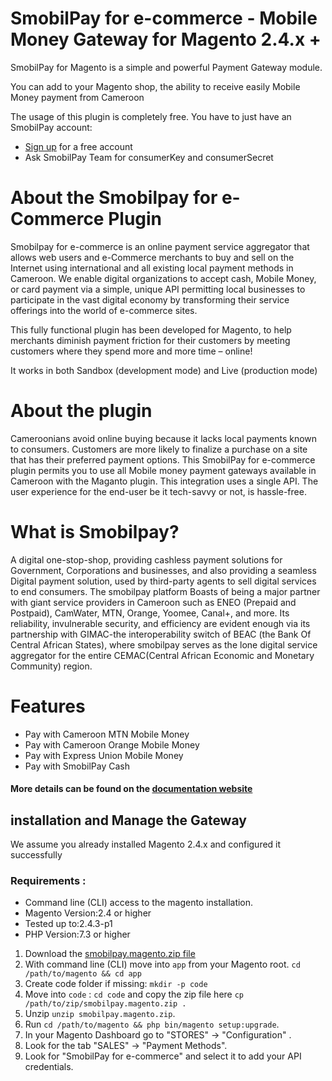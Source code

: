 # SmobilPay for e-commerce - Mobile Money Gateway for Magento 2.4.x +

SmobilPay for Magento is a simple and powerful Payment Gateway module.

You can add to your Magento shop, the ability to receive easily Mobile Money payment from Cameroon


The usage of this plugin is completely free. You have to just have an SmobilPay account:
* [Sign up](https://enkap.cm/) for a free account
* Ask SmobilPay Team for consumerKey and consumerSecret

# About the Smobilpay for e-Commerce Plugin
Smobilpay for e-commerce is an online payment service aggregator that allows web users and e-Commerce merchants to buy and sell on the Internet using international and all existing local payment methods in Cameroon.
We enable digital organizations to accept cash, Mobile Money, or card payment via a simple, unique API permitting local businesses to participate in the vast digital economy by transforming their service offerings into the world of e-commerce sites.

This fully functional plugin has been developed for Magento, to help merchants diminish payment friction for their customers by meeting customers where they spend more and more time – online!

It works in both Sandbox (development mode) and Live (production mode)

# About the plugin
Cameroonians avoid online buying because it lacks local payments known to consumers.
Customers are more likely to finalize a purchase on a site that has their preferred payment options. This SmobilPay for e-commerce plugin permits you to use all Mobile money payment gateways available in Cameroon with the Maganto plugin. This integration uses a single API. The user experience for the end-user be it tech-savvy or not, is hassle-free.

# What is Smobilpay?
A digital one-stop-shop, providing cashless payment solutions for Government, Corporations and businesses, and also providing a seamless Digital payment solution, used by third-party agents to sell digital services to end consumers.
The smobilpay platform Boasts of being a major partner with giant service providers in Cameroon such as ENEO (Prepaid and Postpaid), CamWater, MTN, Orange, Yoomee, Canal+, and more. Its reliability, invulnerable security, and efficiency are evident enough via its partnership with GIMAC-the interoperability switch of BEAC (the Bank Of Central African States), where smobilpay serves as the lone digital service aggregator for the entire CEMAC(Central African Economic and Monetary Community) region.


# Features

* Pay with Cameroon MTN Mobile Money
* Pay with Cameroon Orange Mobile Money
* Pay with Express Union Mobile Money
* Pay with SmobilPay Cash

#### More details can be found on the [documentation website](https://support.enkap.cm)


## installation and Manage the Gateway
We assume you already installed Magento 2.4.x and configured it successfully

### Requirements :
* Command line (CLI) access to the magento installation.
* Magento Version:2.4 or higher
* Tested up to:2.4.3-p1
* PHP Version:7.3 or higher

1. Download the [smobilpay.magento.zip file](https://github.com/camoo/smobilpay-for-magento/releases/download/1.0.0/smobilpay.magento.zip)
2. With command line (CLI) move into `app` from your Magento root. `cd /path/to/magento && cd app`
3. Create code folder if missing: `mkdir -p code`
4. Move into `code` : `cd code` and copy the zip file here `cp /path/to/zip/smobilpay.magento.zip .`
5. Unzip  `unzip smobilpay.magento.zip`.
6. Run `cd /path/to/magento && php bin/magento setup:upgrade`.
7. In your Magento Dashboard go to \"STORES\" -> \"Configuration\" .
8.  Look for the tab \"SALES\" -> \"Payment Methods\".
10. Look for \"SmobilPay for e-commerce\" and select it to add your API credentials.

